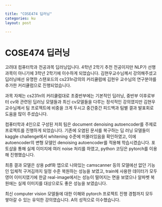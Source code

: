 ```yaml
---

title: "COSE474 딥러닝"
categories: ku
layout: post

---
```


# COSE474 딥러닝

고려대 컴퓨터학과 전공과목 딥러닝입니다. 4학년 2학기 추천 전공이지만 NLP가 선행과목이 아니기에 3학년 2학기에 이수하게 되었습니다. 김현우교수님께서 강의해주셨고 딥러닝에선 유명한 스탠포드의 cs231n강의의 커리큘럼에 김현우 교수님의 연구분야를 추가한 커리큘럼으로 진행되었습니다.

과목 자체는 cs231n의 커리큘럼대로 초중반부에는 기본적인 딥러닝, 중반부 이후로부터 cv와 관련된 딥러닝 모델들과 최신 cv모델들을 다루는 정석적인 강의였지만 김현우교수님께서 팀 프로젝트에 비중을 크게 두시고 중간중간 피드백과 팀별 결과 발표회로 도움을 많이 주셨습니다.

컴퓨터학과 4인으로 구성된 저희 팀은 document denoising autoencoder를 주제로 프로젝트를 진행하게 되었습니다. 기존에 오염된 문서를 복구하는 딥 러닝 모델들이 kaggle challenge에서 whitening 수준에 머물러있음을 확인하였고, 이에 autoencoder의 변형 모델인 denoising autoencoder를 적용해 학습시켰습니다. 포토샵을 통해 실제 이미지에 여러 noise 처리를 하였고, python 코딩은 pytorch를 이용해 진행했습니다.

최종 결과 모델은 상용 pdf화 앱으로 나와있는 camscanner 등의 모델에선 없던 기능인 입체적 구겨김까지 일정 수준 복원하는 성능을 보였고, train에 사용한 데이터가 모두 영어 이미지였기에 한글 real-image에서는 성능이 떨어지는 면을 보였으나 알파벳 복원에는 실제 이미지를 대상으로도 좋은 성능을 보였습니다.

최신 computer vision 모델들에 대한 이해와 pytorch 프로젝트 진행 경험까지 모두 쌓아갈 수 있는 유익한 강의였습니다. A의 성적으로 이수했습니다.